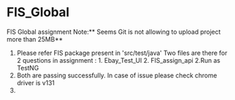 # FIS_Global
FIS Global assignment  Note:** Seems Git is not allowing to upload project more than 25MB**

1. Please refer FIS package present in 'src/test/java'
              Two files are there for 2 questions in assignment : 1. Ebay_Test_UI 2. FIS_assign_api
2.Run as TestNG
3. Both are passing successfully. In case of issue please check chrome driver is v131
4. 
